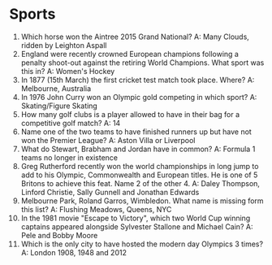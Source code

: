 Sports
======
1. Which horse won the Aintree 2015 Grand National?
    A: Many Clouds, ridden by Leighton Aspall
2. England were recently crowned European champions following a penalty shoot-out against the retiring World Champions. What sport was this in?
    A: Women's Hockey
3. In 1877 (15th March) the first cricket test match took place. Where?
    A: Melbourne, Australia
4. In 1976 John Curry won an Olympic gold competing in which sport?
    A: Skating/Figure Skating
5. How many golf clubs is a player allowed to have in their bag for a competitive golf match?
    A: 14
6. Name one of the two teams to have finished runners up but have not won the Premier League?
    A: Aston Villa or Liverpool
7. What do Stewart, Brabham and Jordan have in common?
    A: Formula 1 teams no longer in existence
8. Greg Rutherford recently won the world championships in long jump to add to his Olympic, Commonwealth and European titles. He is one of 5 Britons to achieve this feat. Name 2 of the other 4.
    A: Daley Thompson, Linford Christie, Sally Gunnell and Jonathan Edwards
9. Melbourne Park, Roland Garros, Wimbledon. What name is missing form this list?
    A: Flushing Meadows, Queens, NYC
10. In the 1981 movie "Escape to Victory", which two World Cup winning captains appeared alongside Sylvester Stallone and Michael Cain?
    A: Pele and Bobby Moore
11. Which is the only city to have hosted the modern day Olympics 3 times?
    A: London 1908, 1948 and 2012
